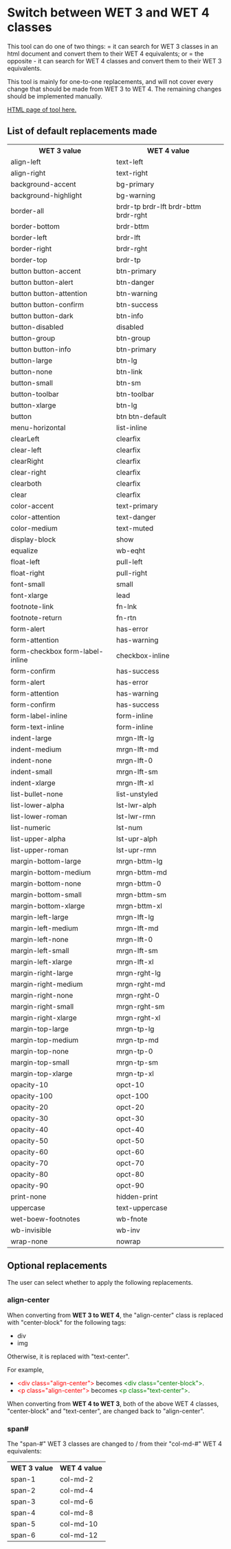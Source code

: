# Switch between WET 3 and WET 4 classes

This tool can do one of two things:
= it can search for WET 3 classes in an html document and convert them to their WET 4 equivalents; or
= the opposite - it can search for WET 4 classes and convert them to their WET 3 equivalents.

This tool is mainly for one-to-one replacements, and will not cover every change that should be made from WET 3 to WET 4. The remaining changes should be implemented manually.

[HTML page of tool here.](update_wet.html)

## List of default replacements made
<table>
    <tr>
        <th scope="col">WET 3 value</th>
        <th scope="col">WET 4 value</th>
    </tr>
    <tr>
        <td>align-left</td>
        <td>text-left</td>
    </tr>
    <tr>
        <td>align-right</td>
        <td>text-right</td>
    </tr>
    <tr>
        <td>background-accent </td>
        <td>bg-primary</td>
    </tr>
    <tr>
        <td>background-highlight </td>
        <td>bg-warning</td>
    </tr>
    <tr>
        <td>border-all</td>
        <td>brdr-tp brdr-lft brdr-bttm brdr-rght</td>
    </tr>
    <tr>
        <td>border-bottom</td>
        <td>brdr-bttm</td>
    </tr>
    <tr>
        <td>border-left</td>
        <td>brdr-lft</td>
    </tr>
    <tr>
        <td>border-right</td>
        <td>brdr-rght</td>
    </tr>
    <tr>
        <td>border-top</td>
        <td>brdr-tp</td>
    </tr>
    <tr>
        <td>button button-accent</td>
        <td>btn-primary</td>
    </tr>
    <tr>
        <td>button button-alert</td>
        <td>btn-danger</td>
    </tr>
    <tr>
        <td>button button-attention</td>
        <td>btn-warning</td>
    </tr>
    <tr>
        <td>button button-confirm</td>
        <td>btn-success</td>
    </tr>
    <tr>
        <td>button button-dark</td>
        <td>btn-info</td>
    </tr>
    <tr>
        <td>button-disabled</td>
        <td>disabled </td>
    </tr>
    <tr>
        <td>button-group</td>
        <td>btn-group</td>
    </tr>
    <tr>
        <td>button button-info</td>
        <td>btn-primary</td>
    </tr>
    <tr>
        <td>button-large</td>
        <td>btn-lg</td>
    </tr>
    <tr>
        <td>button-none</td>
        <td>btn-link</td>
    </tr>
    <tr>
        <td>button-small</td>
        <td>btn-sm</td>
    </tr>
    <tr>
        <td>button-toolbar</td>
        <td>btn-toolbar</td>
    </tr>
    <tr>
        <td>button-xlarge</td>
        <td>btn-lg</td>
    </tr>
    <tr>
        <td>button</td>
        <td>btn btn-default</td>
    </tr>
    <tr>
        <td>menu-horizontal</td>
        <td>list-inline</td>
    </tr>
    <tr>
        <td>clearLeft</td>
        <td>clearfix</td>
    </tr>
    <tr>
        <td>clear-left</td>
        <td>clearfix</td>
    </tr>
    <tr>
        <td>clearRight</td>
        <td>clearfix</td>
    </tr>
    <tr>
        <td>clear-right</td>
        <td>clearfix</td>
    </tr>
    <tr>
        <td>clearboth</td>
        <td>clearfix</td>
    </tr>
    <tr>
        <td>clear</td>
        <td>clearfix</td>
    </tr>
    <tr>
        <td>color-accent</td>
        <td>text-primary</td>
    </tr>
    <tr>
        <td>color-attention</td>
        <td>text-danger</td>
    </tr>
    <tr>
        <td>color-medium</td>
        <td>text-muted</td>
    </tr>
    <tr>
        <td>display-block</td>
        <td>show</td>
    </tr>
    <tr>
        <td>equalize</td>
        <td>wb-eqht</td>
    </tr>
    <tr>
        <td>float-left</td>
        <td>pull-left</td>
    </tr>
    <tr>
        <td>float-right</td>
        <td>pull-right</td>
    </tr>
    <tr>
        <td>font-small </td>
        <td>small</td>
    </tr>
    <tr>
        <td>font-xlarge</td>
        <td>lead</td>
    </tr>
    <tr>
        <td>footnote-link</td>
        <td>fn-lnk</td>
    </tr>
    <tr>
        <td>footnote-return</td>
        <td>fn-rtn</td>
    </tr>
    <tr>
        <td>form-alert</td>
        <td>has-error</td>
    </tr>
    <tr>
        <td>form-attention</td>
        <td>has-warning</td>
    </tr>
    <tr>
        <td>form-checkbox form-label-inline</td>
        <td>checkbox-inline</td>
    </tr>
    <tr>
        <td>form-confirm</td>
        <td>has-success</td>
    </tr>
    <tr>
        <td>form-alert</td>
        <td>has-error</td>
    </tr>
    <tr>
        <td>form-attention</td>
        <td>has-warning</td>
    </tr>
    <tr>
        <td>form-confirm</td>
        <td>has-success</td>
    </tr>
    <tr>
        <td>form-label-inline</td>
        <td>form-inline</td>
    </tr>
    <tr>
        <td>form-text-inline</td>
        <td>form-inline</td>
    </tr>
    <tr>
        <td>indent-large</td>
        <td>mrgn-lft-lg</td>
    </tr>
    <tr>
        <td>indent-medium</td>
        <td>mrgn-lft-md</td>
    </tr>
    <tr>
        <td>indent-none</td>
        <td>mrgn-lft-0</td>
    </tr>
    <tr>
        <td>indent-small</td>
        <td>mrgn-lft-sm</td>
    </tr>
    <tr>
        <td>indent-xlarge</td>
        <td>mrgn-lft-xl</td>
    </tr>
    <tr>
        <td>list-bullet-none</td>
        <td>list-unstyled</td>
    </tr>
    <tr>
        <td>list-lower-alpha</td>
        <td>lst-lwr-alph</td>
    </tr>
    <tr>
        <td>list-lower-roman</td>
        <td>lst-lwr-rmn</td>
    </tr>
    <tr>
        <td>list-numeric</td>
        <td>lst-num</td>
    </tr>
    <tr>
        <td>list-upper-alpha</td>
        <td>lst-upr-alph</td>
    </tr>
    <tr>
        <td>list-upper-roman</td>
        <td>lst-upr-rmn</td>
    </tr>
    <tr>
        <td>margin-bottom-large</td>
        <td>mrgn-bttm-lg</td>
    </tr>
    <tr>
        <td>margin-bottom-medium</td>
        <td>mrgn-bttm-md</td>
    </tr>
    <tr>
        <td>margin-bottom-none</td>
        <td>mrgn-bttm-0</td>
    </tr>
    <tr>
        <td>margin-bottom-small</td>
        <td>mrgn-bttm-sm</td>
    </tr>
    <tr>
        <td>margin-bottom-xlarge</td>
        <td>mrgn-bttm-xl</td>
    </tr>
    <tr>
        <td>margin-left-large</td>
        <td>mrgn-lft-lg</td>
    </tr>
    <tr>
        <td>margin-left-medium</td>
        <td>mrgn-lft-md</td>
    </tr>
    <tr>
        <td>margin-left-none</td>
        <td>mrgn-lft-0</td>
    </tr>
    <tr>
        <td>margin-left-small</td>
        <td>mrgn-lft-sm</td>
    </tr>
    <tr>
        <td>margin-left-xlarge</td>
        <td>mrgn-lft-xl</td>
    </tr>
    <tr>
        <td>margin-right-large</td>
        <td>mrgn-rght-lg</td>
    </tr>
    <tr>
        <td>margin-right-medium</td>
        <td>mrgn-rght-md</td>
    </tr>
    <tr>
        <td>margin-right-none</td>
        <td>mrgn-rght-0</td>
    </tr>
    <tr>
        <td>margin-right-small</td>
        <td>mrgn-rght-sm</td>
    </tr>
    <tr>
        <td>margin-right-xlarge</td>
        <td>mrgn-rght-xl</td>
    </tr>
    <tr>
        <td>margin-top-large</td>
        <td>mrgn-tp-lg</td>
    </tr>
    <tr>
        <td>margin-top-medium</td>
        <td>mrgn-tp-md</td>
    </tr>
    <tr>
        <td>margin-top-none</td>
        <td>mrgn-tp-0</td>
    </tr>
    <tr>
        <td>margin-top-small</td>
        <td>mrgn-tp-sm</td>
    </tr>
    <tr>
        <td>margin-top-xlarge</td>
        <td>mrgn-tp-xl</td>
    </tr>
    <tr>
        <td>opacity-10</td>
        <td>opct-10</td>
    </tr>
    <tr>
        <td>opacity-100</td>
        <td>opct-100</td>
    </tr>
    <tr>
        <td>opacity-20</td>
        <td>opct-20</td>
    </tr>
    <tr>
        <td>opacity-30</td>
        <td>opct-30</td>
    </tr>
    <tr>
        <td>opacity-40</td>
        <td>opct-40</td>
    </tr>
    <tr>
        <td>opacity-50</td>
        <td>opct-50</td>
    </tr>
    <tr>
        <td>opacity-60</td>
        <td>opct-60</td>
    </tr>
    <tr>
        <td>opacity-70</td>
        <td>opct-70</td>
    </tr>
    <tr>
        <td>opacity-80</td>
        <td>opct-80</td>
    </tr>
    <tr>
        <td>opacity-90</td>
        <td>opct-90</td>
    </tr>
    <tr>
        <td>print-none</td>
        <td>hidden-print</td>
    </tr>
    <tr>
        <td>uppercase</td>
        <td>text-uppercase</td>
    </tr>
    <tr>
        <td>wet-boew-footnotes</td>
        <td>wb-fnote</td>
    </tr>
    <tr>
        <td>wb-invisible</td>
        <td>wb-inv</td>
    </tr>
    <tr>
        <td>wrap-none</td>
        <td>nowrap</td>
    </tr>
</table>

## Optional replacements

The user can select whether to apply the following replacements.

### align-center

When converting from **WET 3 to WET 4**, the "align-center" class is replaced with "center-block" for the following tags:
- div
- img

Otherwise, it is replaced with "text-center".

For example,
- <span style="color:red">&lt;div class="align-center"></span> becomes <span style="color:green">&lt;div class="center-block"></span>.
- <span style="color:red">&lt;p class="align-center"></span> becomes <span style="color:green">&lt;p class="text-center"></span>.

When converting from **WET 4 to WET 3**, both of the above WET 4 classes, "center-block" and "text-center", are changed back to "align-center".

### span#

The "span-#" WET 3 classes are changed to / from their "col-md-#" WET 4 equivalents:

<table>
    <tr>
        <th scope="col">WET 3 value</th>
        <th scope="col">WET 4 value</th>
    </tr>
    <tr>
        <td>span-1</td>
        <td>col-md-2</td>
    </tr>
    <tr>
        <td>span-2</td>
        <td>col-md-4</td>
    </tr>
    <tr>
        <td>span-3</td>
        <td>col-md-6</td>
    </tr>
    <tr>
        <td>span-4</td>
        <td>col-md-8</td>
    </tr>
    <tr>
        <td>span-5</td>
        <td>col-md-10</td>
    </tr>
    <tr>
        <td>span-6</td>
        <td>col-md-12</td>
    </tr>
</table>
